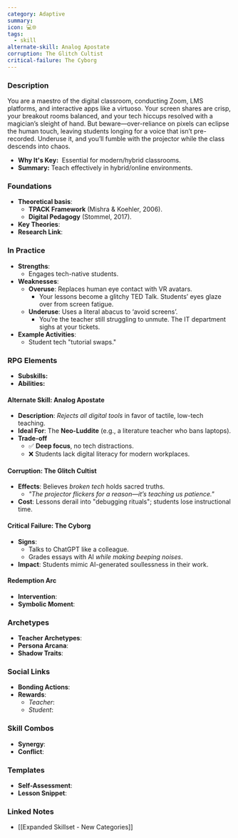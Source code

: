 ```yaml
---
category: Adaptive
summary: 
icon: 💻🌐
tags:
  - skill
alternate-skill: Analog Apostate
corruption: The Glitch Cultist
critical-failure: The Cyborg
---
```


### **Description**  
You are a maestro of the digital classroom, conducting Zoom, LMS platforms, and interactive apps like a virtuoso. Your screen shares are crisp, your breakout rooms balanced, and your tech hiccups resolved with a magician’s sleight of hand. But beware—over-reliance on pixels can eclipse the human touch, leaving students longing for a voice that isn’t pre-recorded. Underuse it, and you’ll fumble with the projector while the class descends into chaos.
- **Why It's Key:**  Essential for modern/hybrid classrooms.
- **Summary:** Teach effectively in hybrid/online environments.

### **Foundations**  
- **Theoretical basis**: 
	- **TPACK Framework** (Mishra & Koehler, 2006).
	- **Digital Pedagogy** (Stommel, 2017).
- **Key Theories**: 
- **Research Link**: 

### **In Practice**  
- **Strengths**:  
	- Engages tech-native students.
- **Weaknesses**:  
	- **Overuse**: Replaces human eye contact with VR avatars.
		- Your lessons become a glitchy TED Talk. Students’ eyes glaze over from screen fatigue.
	- **Underuse**: Uses a literal abacus to ‘avoid screens’.
		- You’re the teacher still struggling to unmute. The IT department sighs at your tickets.
- **Example Activities**:  
	- Student tech "tutorial swaps."

### **RPG Elements**  
- **Subskills:**
- **Abilities:**
#### **Alternate Skill: Analog Apostate**
- **Description**: _Rejects all digital tools_ in favor of tactile, low-tech teaching.
- **Ideal For**: The **Neo-Luddite** (e.g., a literature teacher who bans laptops).
- **Trade-off**
    - ✅ **Deep focus**, no tech distractions.
    - ❌ Students lack digital literacy for modern workplaces.
#### **Corruption: The Glitch Cultist**
- **Effects**: Believes _broken tech_ holds sacred truths.
    - _"The projector flickers _for a reason_—it’s teaching us patience."_
- **Cost**: Lessons derail into "debugging rituals"; students lose instructional time.
#### **Critical Failure: The Cyborg** 
- **Signs**:
    - Talks to ChatGPT like a colleague.
    - Grades essays with AI _while making beeping noises_.
- **Impact**: Students mimic AI-generated soullessness in their work.
#### **Redemption Arc**  
- **Intervention**: 
- **Symbolic Moment**: 

### **Archetypes**  
- **Teacher Archetypes**: 
- **Persona Arcana**: 
- **Shadow Traits**: 

### **Social Links**  
- **Bonding Actions**: 
- **Rewards**:  
  - *Teacher*: 
  - *Student*: 

### **Skill Combos**  
- **Synergy**: 
- **Conflict**:  

### **Templates**  
- **Self-Assessment**: 
- **Lesson Snippet**: 

### **Linked Notes**  

- [[Expanded Skillset - New Categories]]